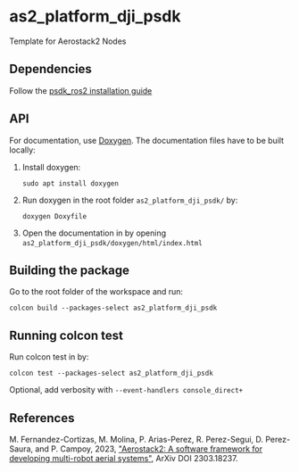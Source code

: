 # as2_platform_dji_psdk

Template for Aerostack2 Nodes

## Dependencies

Follow the [psdk_ros2 installation guide](https://umdlife.github.io/psdk_ros2/documentation/GettingStarted.html)

## API
For documentation, use [Doxygen](https://www.doxygen.nl/index.html). The documentation files have to be built locally:

1. Install doxygen:
    ```
    sudo apt install doxygen
    ```
2. Run doxygen in the root folder `as2_platform_dji_psdk/` by:
    ```
    doxygen Doxyfile
    ```
3. Open the documentation in by opening `as2_platform_dji_psdk/doxygen/html/index.html`

## Building the package

Go to the root folder of the workspace and run:
```
colcon build --packages-select as2_platform_dji_psdk
```

## Running colcon test

Run colcon test in by:
```
colcon test --packages-select as2_platform_dji_psdk
```
   
Optional, add verbosity with `--event-handlers console_direct+`

## References

M. Fernandez-Cortizas, M. Molina, P. Arias-Perez, R. Perez-Segui, D. Perez-Saura, and P. Campoy, 2023,  ["Aerostack2: A software framework for developing multi-robot aerial systems"](https://arxiv.org/abs/2303.18237), ArXiv DOI 2303.18237.
